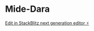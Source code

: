# Mide-Dara

[Edit in StackBlitz next generation editor ⚡️](https://stackblitz.com/~/github.com/Mercrowncode/Mide-Dara)